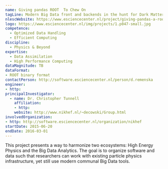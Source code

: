 ```yaml
---
name: Giving pandas ROOT  To Chew On
tagLine: Modern Big Data front and backends in the hunt for Dark Matter.
nlescWebsite: https://www.esciencecenter.nl/project/giving-pandas-a-root-to-chew-on
logo: https://www.esciencecenter.nl/img/projects/1.p047-small.jpg
competence:
  - Optimized Data Handling
  - Efficient Computing
discipline:
  - Physics & Beyond
expertise:
  - Data Assimilation
  - High Performance Computing
dataMagnitude: TB
dataFormat:
- ROOT binary format
contactPerson: http://software.esciencecenter.nl/person/d.remenska
engineer:
- http: 
principalInvestigator:
  - name: Dr. Christopher Tunnell
    affiliation:
    - http:
    website: http://www.nikhef.nl/~decowski/Group.html
involvedOrganization:
- http: http://software.esciencecenter.nl/organization/nikhef
startDate: 2015-06-20
endDate: 2016-03-01
---
```

This project presents a way to harmonize two ecosystems: High Energy Physics and the Big Data Analytics. The goal is to organize software and data such that researchers can work with existing particle physics infrastructure, yet still use modern communal Big Data tools. 
